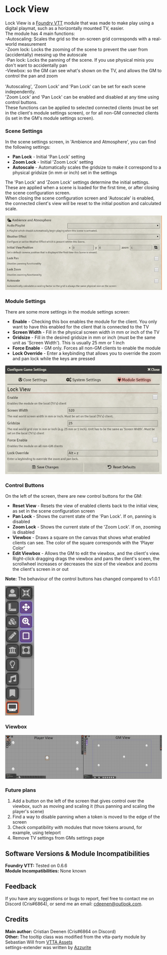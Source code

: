 # Lock View
Lock View is a <a href="https://foundryvtt.com/">Foundry VTT</a> module that was made to make play using a digital playmat, such as a horizontally mounted TV, easier.<br>
The module has 4 main functions:<br>
-Autoscaling: Scales the grid so the on-screen grid corresponds with a real-world measurement<br>
-Zoom lock: Locks the zooming of the scene to prevent the user from (accidentally) messing up the autoscale<br>
-Pan lock: Locks the panning of the scene. If you use physical minis you don't want to accidentally pan<br>
-Viewbox: so the GM can see what's shown on the TV, and allows the GM to control the pan and zoom<br>
<br>
'Autoscaling', 'Zoom Lock' and 'Pan Lock' can be set for each scene independently.<br>
'Zoom Lock' and 'Pan Lock' can be enabled and disabled at any time using control buttons.<br>
These functions can be applied to selected connected clients (must be set in the client's module settings screen), or for all non-GM connected clients (is set in the GM's module settings screen).<br>

### Scene Settings
In the scene settings screen, in 'Ambience and Atmosphere', you can find the following settings:
<ul>
<li><b>Pan Lock</b> - Initial 'Pan Lock' setting</li>
<li><b>Zoom Lock</b> - Initial 'Zoom Lock' setting</li>
<li><b>Autoscale</b> - Automatically scales the gridsize to make it correspond to a physical gridsize (in mm or inch) set in the settings</li>
</ul>
The 'Pan Lock' and 'Zoom Lock' settings determine the initial settings. These are applied when a scene is loaded for the first time, or after closing the scene configuration screen.<br>
When closing the scene configuration screen and 'Autoscale' is enabled, the connected client's view will be reset to the initial position and calculated scale.<br>

![sceneSettings](https://github.com/CDeenen/LockView/blob/master/img/examples/SceneSettings.png)

### Module Settings
There are some more settings in the module settings screen:<br>
<ul>
<li><b>Enable</b> - Checking this box enables the module for the client. You only want to have this enabled for the client that is connected to the TV</li>
<li><b>Screen Width</b> - Fill in the physical screen width in mm or inch of the TV</li>
<li><b>Gridsize</b> - Fill in the desired gridsize in mm or inch (must be the same unit as 'Screen Width'). This is usually 25 mm or 1 inch</li>
<li><b>Force Enable</b> - GM only. Forces all non-GM clients to enable the module</li>
<li><b>Lock Override</b> - Enter a keybinding that allows you to override the zoom and pan lock while the keys are pressed</li>
</ul>

![moduleSettings](https://github.com/CDeenen/LockView/blob/master/img/examples/ModuleSettings.png)

### Control Buttons
On the left of the screen, there are new control buttons for the GM:<br>
<ul>
<li><b>Reset View</b> - Resets the view of enabled clients back to the initial view, as set in the scene configuration screen</li>
<li><b>Pan Lock</b> - Shows the current state of the 'Pan Lock'. If on, panning is disabled</li>
<li><b>Zoom Lock</b> - Shows the current state of the 'Zoom Lock'. If on, zooming is disabled</li>
<li><b>Viewbox</b> - Draws a square on the canvas that shows what enabled clients can see. The color of the square corresponds with the 'Player Color'</li>
<li><b>Edit Viewbox</b> - Allows the GM to edit the viewbox, and the client's view. Right-click dragging drags the viewbox and pans the client's sceen, the scrollwheel increases or decreases the size of the viewbox and zooms the client's screen in or out</li>
</ul>
<b>Note:</b> The behaviour of the control buttons has changed compared to v1.0.1<br>


![controlButtons](https://github.com/CDeenen/LockView/blob/master/img/examples/ControlButtons2.png)


### Viewbox

![viewBox](https://github.com/CDeenen/LockView/blob/master/img/examples/ViewBox.png)

### Future plans
<ol>
<li>Add a button on the left of the screen that gives control over the viewbox, such as moving and scaling it (thus panning and scaling the player's scene)</li>
<li>Find a way to disable panning when a token is moved to the edge of the screen</li>
<li>Check compatibility with modules that move tokens around, for example, using teleport</li>
<li>Remove TV settings from GMs settings page</ls>
</ol>

## Software Versions & Module Incompatibilities
<b>Foundry VTT:</b> Tested on 0.6.6<br>
<b>Module Incompatibilities:</b> None known<br>

## Feedback
If you have any suggestions or bugs to report, feel free to contact me on Discord (Cris#6864), or send me an email: cdeenen@outlook.com.

## Credits
<b>Main author:</b> Cristian Deenen (Cris#6864 on Discord)<br>
<b>Other:</b> The tooltip class was modified from the vtta-party module by Sebastian Will from <a href="https://www.vttassets.com">VTTA Assets</a><br>
settings-extender was written by <a href="https://gitlab.com/foundry-azzurite/settings-extender">Azzurite</a> 